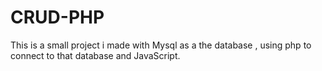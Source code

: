 # CRUD-PHP
This is a small project i made with Mysql as a the database , using php to connect to that database and JavaScript.
